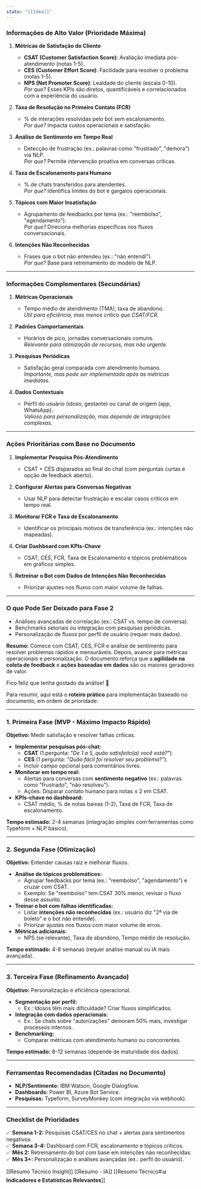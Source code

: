 ```yaml
---
state: "[[Idea]]"
---
```

### **Informações de Alto Valor (Prioridade Máxima)**
1. **Métricas de Satisfação do Cliente**  
   - **CSAT (Customer Satisfaction Score)**: Avaliação imediata pós-atendimento (notas 1-5).  
   - **CES (Customer Effort Score)**: Facilidade para resolver o problema (notas 1-5).  
   - **NPS (Net Promoter Score)**: Lealdade do cliente (escala 0-10).  
   *Por que?* Esses KPIs são diretos, quantificáveis e correlacionados com a experiência do usuário.  

2. **Taxa de Resolução no Primeiro Contato (FCR)**  
   - % de interações resolvidas pelo bot sem escalonamento.  
   *Por que?* Impacta custos operacionais e satisfação.  

3. **Análise de Sentimento em Tempo Real**  
   - Detecção de frustração (ex.: palavras como "frustrado", "demora") via NLP.  
   *Por que?* Permite intervenção proativa em conversas críticas.  

4. **Taxa de Escalonamento para Humano**  
   - % de chats transferidos para atendentes.  
   *Por que?* Identifica limites do bot e gargalos operacionais.  

5. **Tópicos com Maior Insatisfação**  
   - Agrupamento de feedbacks por tema (ex.: "reembolso", "agendamento").  
   *Por que?* Direciona melhorias específicas nos fluxos conversacionais.  

6. **Intenções Não Reconhecidas**  
   - Frases que o bot não entendeu (ex.: "não entendi").  
   *Por que?* Base para retreinamento do modelo de NLP.  

---

### **Informações Complementares (Secundárias)**
1. **Métricas Operacionais**  
   - Tempo médio de atendimento (TMA), taxa de abandono.  
   *Útil para eficiência, mas menos crítico que CSAT/FCR.*  

2. **Padrões Comportamentais**  
   - Horários de pico, jornadas conversacionais comuns.  
   *Relevante para otimização de recursos, mas não urgente.*  

3. **Pesquisas Periódicas**  
   - Satisfação geral comparada com atendimento humano.  
   *Importante, mas pode ser implementada após as métricas imediatas.*  

4. **Dados Contextuais**  
   - Perfil do usuário (idoso, gestante) ou canal de origem (app, WhatsApp).  
   *Valioso para personalização, mas depende de integrações complexas.*  

---

### **Ações Prioritárias com Base no Documento**
1. **Implementar Pesquisa Pós-Atendimento**  
   - CSAT + CES disparados ao final do chat (com perguntas curtas e opção de feedback aberto).  

2. **Configurar Alertas para Conversas Negativas**  
   - Usar NLP para detectar frustração e escalar casos críticos em tempo real.  

3. **Monitorar FCR e Taxa de Escalonamento**  
   - Identificar os principais motivos de transferência (ex.: intenções não mapeadas).  

4. **Criar Dashboard com KPIs-Chave**  
   - CSAT, CES, FCR, Taxa de Escalonamento e tópicos problemáticos em gráficos simples.  

5. **Retreinar o Bot com Dados de Intenções Não Reconhecidas**  
   - Priorizar ajustes nos fluxos com maior volume de falhas.  

---

### **O que Pode Ser Deixado para Fase 2**
- Análises avançadas de correlação (ex.: CSAT vs. tempo de conversa).  
- Benchmarks setoriais ou integração com pesquisas periódicas.  
- Personalização de fluxos por perfil de usuário (requer mais dados).  

**Resumo:** Comece com CSAT, CES, FCR e análise de sentimento para resolver problemas rápidos e mensuráveis. Depois, avance para métricas operacionais e personalização. O documento reforça que a **agilidade na coleta de feedback** e **ações baseadas em dados** são os maiores geradores de valor.

Fico feliz que tenha gostado da análise! 🚀  

Para resumir, aqui está o **roteiro prático** para implementação baseado no documento, em ordem de prioridade:  

---

### **1. Primeira Fase (MVP - Máximo Impacto Rápido)**  
**Objetivo:** Medir satisfação e resolver falhas críticas.  
- **Implementar pesquisas pós-chat:**  
  - **CSAT** (1 pergunta: *"De 1 a 5, quão satisfeito(a) você está?"*).  
  - **CES** (1 pergunta: *"Quão fácil foi resolver seu problema?"*).  
  - Incluir campo opcional para comentários livres.  
- **Monitorar em tempo real:**  
  - Alertas para conversas com **sentimento negativo** (ex.: palavras como "frustrado", "não resolveu").  
  - Ações: Disparar contato humano para notas ≤ 2 em CSAT.  
- **KPIs-chave no dashboard:**  
  - CSAT médio, % de notas baixas (1-2), Taxa de FCR, Taxa de escalonamento.  

**Tempo estimado:** 2-4 semanas (integração simples com ferramentas como Typeform + NLP básico).  

---

### **2. Segunda Fase (Otimização)**  
**Objetivo:** Entender causas raiz e melhorar fluxos.  
- **Análise de tópicos problemáticos:**  
  - Agrupar feedbacks por tema (ex.: "reembolso", "agendamento") e cruzar com CSAT.  
  - Exemplo: Se "reembolso" tem CSAT 30% menor, revisar o fluxo desse assunto.  
- **Treinar o bot com falhas identificadas:**  
  - Listar **intenções não reconhecidas** (ex.: usuário diz "2ª via de boleto" e o bot não entende).  
  - Priorizar ajustes nos fluxos com maior volume de erros.  
- **Métricas adicionais:**  
  - NPS (se relevante), Taxa de abandono, Tempo médio de resolução.  

**Tempo estimado:** 4-8 semanas (requer análise manual ou IA mais avançada).  

---

### **3. Terceira Fase (Refinamento Avançado)**  
**Objetivo:** Personalização e eficiência operacional.  
- **Segmentação por perfil:**  
  - Ex.: Idosos têm mais dificuldade? Criar fluxos simplificados.  
- **Integração com dados operacionais:**  
  - Ex.: Se chats sobre "autorizações" demoram 50% mais, investigar processos internos.  
- **Benchmarking:**  
  - Comparar métricas com atendimento humano ou concorrentes.  

**Tempo estimado:** 8-12 semanas (depende de maturidade dos dados).  

---

### **Ferramentas Recomendadas (Citadas no Documento)**  
- **NLP/Sentimento:** IBM Watson, Google Dialogflow.  
- **Dashboards:** Power BI, Azure Bot Service.  
- **Pesquisas:** Typeform, SurveyMonkey (com integração via webhook).  

---

### **Checklist de Prioridades**  
✅ **Semana 1-2:** Pesquisas CSAT/CES no chat + alertas para sentimentos negativos.  
✅ **Semana 3-4:** Dashboard com FCR, escalonamento e tópicos críticos.  
✅ **Mês 2:** Retreinamento do bot com base em intenções não reconhecidas.  
✅ **Mês 3+:** Personalização e análises avançadas (ex.: perfil do usuário).  

[[Resumo Técnico Insight]]
[[Resumo - IA]]
[[Resumo Técnico#📊 **Indicadores e Estatísticas Relevantes**]]
